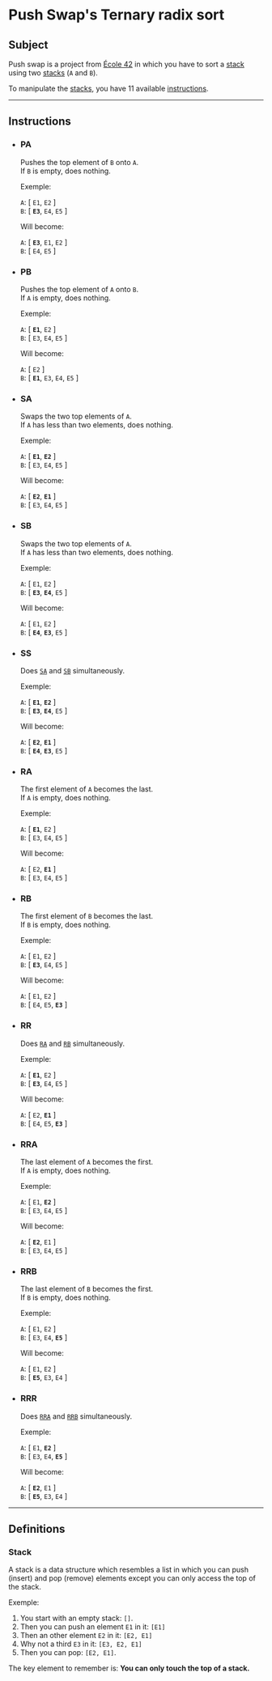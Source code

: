 # Push Swap's Ternary radix sort

## Subject
Push swap is a project from [École 42](https://42.fr) in which you have to sort a [stack](#stack) using two [stacks](#stack) (`A` and `B`).

To manipulate the [stacks](#stack), you have 11 available [instructions](#instructions).

---

## Instructions

- ### PA
	Pushes the top element of `B` onto `A`.<br/>
	If `B` is empty, does nothing.

	Exemple:

	`A`: [ `E1`, `E2` ]<br/>
	`B`: [ __`E3`__, `E4`, `E5` ]

	Will become:

	`A`: [ __`E3`__, `E1`, `E2` ]<br/>
	`B`: [ `E4`, `E5` ]

- ### PB
	Pushes the top element of `A` onto `B`.<br/>
	If `A` is empty, does nothing.

	Exemple:

	`A`: [ __`E1`__, `E2` ]<br/>
	`B`: [ `E3`, `E4`, `E5` ]

	Will become:

	`A`: [ `E2` ]<br/>
	`B`: [ __`E1`__, `E3`, `E4`, `E5` ]

- ### SA
	Swaps the two top elements of `A`.<br/>
	If `A` has less than two elements, does nothing.

	Exemple:

	`A`: [ __`E1`__, __`E2`__ ]<br/>
	`B`: [ `E3`, `E4`, `E5` ]

	Will become:

	`A`: [ __`E2`__, __`E1`__ ]<br/>
	`B`: [ `E3`, `E4`, `E5` ]

- ### SB
	Swaps the two top elements of `A`.<br/>
	If `A` has less than two elements, does nothing.

	Exemple:

	`A`: [ `E1`, `E2` ]<br/>
	`B`: [ __`E3`__, __`E4`__, `E5` ]

	Will become:

	`A`: [ `E1`, `E2` ]<br/>
	`B`: [ __`E4`__, __`E3`__, `E5` ]

- ### SS
	Does [`SA`](#sa) and [`SB`](#sb) simultaneously.

	Exemple:

	`A`: [ __`E1`__, __`E2`__ ]<br/>
	`B`: [ __`E3`__, __`E4`__, `E5` ]

	Will become:

	`A`: [ __`E2`__, __`E1`__ ]<br/>
	`B`: [ __`E4`__, __`E3`__, `E5` ]

- ### RA
	The first element of `A` becomes the last.<br/>
	If `A` is empty, does nothing.

	Exemple:

	`A`: [ __`E1`__, `E2` ]<br/>
	`B`: [ `E3`, `E4`, `E5` ]

	Will become:

	`A`: [ `E2`, __`E1`__ ]<br/>
	`B`: [ `E3`, `E4`, `E5` ]

- ### RB
	The first element of `B` becomes the last.<br/>
	If `B` is empty, does nothing.

	Exemple:

	`A`: [ `E1`, `E2` ]<br/>
	`B`: [ __`E3`__, `E4`, `E5` ]

	Will become:

	`A`: [ `E1`, `E2` ]<br/>
	`B`: [ `E4`, `E5`, __`E3`__ ]

- ### RR
	Does [`RA`](#ra) and [`RB`](#rb) simultaneously.

	Exemple:

	`A`: [ __`E1`__, `E2` ]<br/>
	`B`: [ __`E3`__, `E4`, `E5` ]

	Will become:

	`A`: [ `E2`, __`E1`__ ]<br/>
	`B`: [ `E4`, `E5`, __`E3`__ ]

- ### RRA
	The last element of `A` becomes the first.<br/>
	If `A` is empty, does nothing.

	Exemple:

	`A`: [ `E1`, __`E2`__ ]<br/>
	`B`: [ `E3`, `E4`, `E5` ]

	Will become:

	`A`: [ __`E2`__, `E1` ]<br/>
	`B`: [ `E3`, `E4`, `E5` ]

- ### RRB
	The last element of `B` becomes the first.<br/>
	If `B` is empty, does nothing.

	Exemple:

	`A`: [ `E1`, `E2` ]<br/>
	`B`: [ `E3`, `E4`, __`E5`__ ]

	Will become:

	`A`: [ `E1`, `E2` ]<br/>
	`B`: [ __`E5`__, `E3`, `E4` ]

- ### RRR
	Does [`RRA`](#rra) and [`RRB`](#rrb) simultaneously.

	Exemple:

	`A`: [ `E1`, __`E2`__ ]<br/>
	`B`: [ `E3`, `E4`, __`E5`__ ]

	Will become:

	`A`: [ __`E2`__, `E1` ]<br/>
	`B`: [ __`E5`__, `E3`, `E4` ]

---

## Definitions

### Stack
A stack is a data structure which resembles a list in which you can push (insert) and pop (remove) elements except you can only access the top of the stack.

Exemple:

1. You start with an empty stack: `[]`.
1. Then you can push an element `E1` in it: `[E1]`
1. Then an other element `E2` in it: `[E2, E1]`
1. Why not a third `E3` in it: `[E3, E2, E1]`
1. Then you can pop: `[E2, E1]`.

The key element to remember is: __You can only touch the top of a stack.__